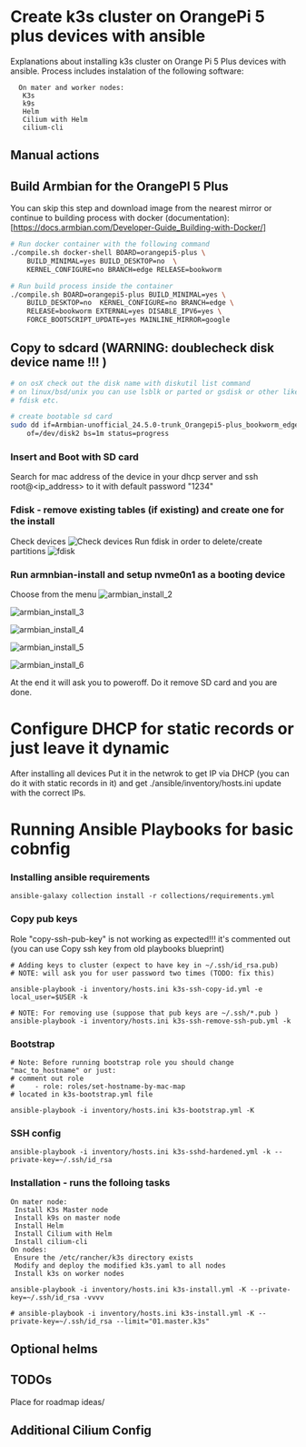 # **Create k3s cluster on OrangePi 5 plus devices with ansible** 

Explanations about installing k3s cluster on Orange Pi 5 Plus devices with
ansible. Process includes instalation of the following software:

```text
  On mater and worker nodes: 
   K3s 
   k9s
   Helm 
   Cilium with Helm
   cilium-cli
```


## Manual actions

## Build Armbian for the OrangePI 5 Plus
You can skip this step and download image from the nearest mirror or continue
to building process with docker
(documentation):[https://docs.armbian.com/Developer-Guide_Building-with-Docker/]
```bash 
# Run docker container with the following command
./compile.sh docker-shell BOARD=orangepi5-plus \
    BUILD_MINIMAL=yes BUILD_DESKTOP=no  \
    KERNEL_CONFIGURE=no BRANCH=edge RELEASE=bookworm

# Run build process inside the container
./compile.sh BOARD=orangepi5-plus BUILD_MINIMAL=yes \
    BUILD_DESKTOP=no  KERNEL_CONFIGURE=no BRANCH=edge \
    RELEASE=bookworm EXTERNAL=yes DISABLE_IPV6=yes \
    FORCE_BOOTSCRIPT_UPDATE=yes MAINLINE_MIRROR=google
```

## Copy to sdcard (WARNING: doublecheck disk device name !!! )

```bash
# on osX check out the disk name with diskutil list command 
# on linux/bsd/unix you can use lsblk or parted or gsdisk or other like cdisk
# fdisk etc.

# create bootable sd card
sudo dd if=Armbian-unofficial_24.5.0-trunk_Orangepi5-plus_bookworm_edge_6.8.0-rc1_minimal.img \
    of=/dev/disk2 bs=1m status=progress
```

### Insert and Boot with SD card
Search for mac address of the device in your dhcp server and ssh
root@<ip_address> to it with default password "1234" 

### Fdisk - remove existing tables (if existing) and create one for the install
Check devices
![Check devices ](./images/02_check_devices.png)
Run fdisk in order to delete/create partitions
![fdisk](./images/01_fdisk.png)
### Run armnbian-install and setup nvme0n1 as a booting device
Choose from the menu
![armbian_install_2](./images/02_armbian_install.png)

![armbian_install_3](./images/03_armbian_install.png)

![armbian_install_4](./images/04_armbian_install.png)

![armbian_install_5](./images/05_armbian_install.png)

![armbian_install_6](./images/06_armbian_install.png)

At the end it will ask you to poweroff. Do it remove SD card and you are done.

# Configure DHCP for static records or just leave it dynamic
After installing all devices Put it in the netwrok to get IP via DHCP (you can
do it with static records in it) and get ./ansible/inventory/hosts.ini update
with the correct IPs.   

# Running Ansible Playbooks for basic cobnfig
### Installing ansible requirements
```ansible
ansible-galaxy collection install -r collections/requirements.yml
```
### Copy pub keys
Role "copy-ssh-pub-key" is not working as expected!!! it's commented out (you
can use Copy ssh key from old playbooks blueprint)

```ansible
# Adding keys to cluster (expect to have key in ~/.ssh/id_rsa.pub)
# NOTE: will ask you for user password two times (TODO: fix this)

ansible-playbook -i inventory/hosts.ini k3s-ssh-copy-id.yml -e local_user=$USER -k

# NOTE: For removing use (suppose that pub keys are ~/.ssh/*.pub )
ansible-playbook -i inventory/hosts.ini k3s-ssh-remove-ssh-pub.yml -k
```

### Bootstrap
```ansible
# Note: Before running bootstrap role you should change "mac_to_hostname" or just:
# comment out role 
#     - role: roles/set-hostname-by-mac-map
# located in k3s-bootstrap.yml file 

ansible-playbook -i inventory/hosts.ini k3s-bootstrap.yml -K
```

### SSH config
```ansible
ansible-playbook -i inventory/hosts.ini k3s-sshd-hardened.yml -k --private-key=~/.ssh/id_rsa
```

### Installation - runs the folloing tasks
```text
On mater node: 
 Install K3s Master node
 Install k9s on master node
 Install Helm 
 Install Cilium with Helm
 Install cilium-cli
On nodes:
 Ensure the /etc/rancher/k3s directory exists
 Modify and deploy the modified k3s.yaml to all nodes
 Install k3s on worker nodes
```

```ansible
ansible-playbook -i inventory/hosts.ini k3s-install.yml -K --private-key=~/.ssh/id_rsa -vvvv

# ansible-playbook -i inventory/hosts.ini k3s-install.yml -K --private-key=~/.ssh/id_rsa --limit="01.master.k3s"
```

## Optional helms

## TODOs
Place for roadmap ideas/

## Additional Cilium Config
